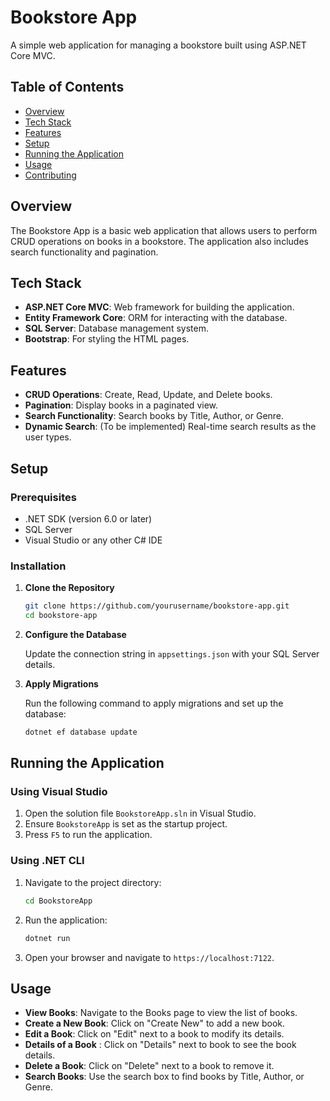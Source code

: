 # Bookstore App

A simple web application for managing a bookstore built using ASP.NET Core MVC.

## Table of Contents
- [Overview](#overview)
- [Tech Stack](#tech-stack)
- [Features](#features)
- [Setup](#setup)
- [Running the Application](#running-the-application)
- [Usage](#usage)
- [Contributing](#contributing)

## Overview

The Bookstore App is a basic web application that allows users to perform CRUD operations on books in a bookstore. The application also includes search functionality and pagination.

## Tech Stack

- **ASP.NET Core MVC**: Web framework for building the application.
- **Entity Framework Core**: ORM for interacting with the database.
- **SQL Server**: Database management system.
- **Bootstrap**: For styling the HTML pages.

## Features

- **CRUD Operations**: Create, Read, Update, and Delete books.
- **Pagination**: Display books in a paginated view.
- **Search Functionality**: Search books by Title, Author, or Genre.
- **Dynamic Search**: (To be implemented) Real-time search results as the user types.

## Setup

### Prerequisites

- .NET SDK (version 6.0 or later)
- SQL Server
- Visual Studio or any other C# IDE

### Installation

1. **Clone the Repository**

    ```bash
    git clone https://github.com/yourusername/bookstore-app.git
    cd bookstore-app
    ```

2. **Configure the Database**

    Update the connection string in `appsettings.json` with your SQL Server details.

3. **Apply Migrations**

    Run the following command to apply migrations and set up the database:

    ```bash
    dotnet ef database update
    ```

## Running the Application

### Using Visual Studio

1. Open the solution file `BookstoreApp.sln` in Visual Studio.
2. Ensure `BookstoreApp` is set as the startup project.
3. Press `F5` to run the application.

### Using .NET CLI

1. Navigate to the project directory:

    ```bash
    cd BookstoreApp
    ```

2. Run the application:

    ```bash
    dotnet run
    ```

3. Open your browser and navigate to `https://localhost:7122`.

## Usage

- **View Books**: Navigate to the Books page to view the list of books.
- **Create a New Book**: Click on "Create New" to add a new book.
- **Edit a Book**: Click on "Edit" next to a book to modify its details.
- **Details of a Book** : Click on "Details" next to book to see the book details.
- **Delete a Book**: Click on "Delete" next to a book to remove it.
- **Search Books**: Use the search box to find books by Title, Author, or Genre.



